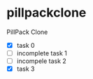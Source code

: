 # pillpackclone
PillPack Clone
- [x] task 0
- [ ] incomplete task 1
- [ ] incompele task 2
- [x] task 3
